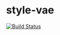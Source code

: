 # style-vae
[![Build Status](https://travis-ci.org/orgoro/style-vae.svg?branch=master)](https://travis-ci.org/orgoro/style-vae)